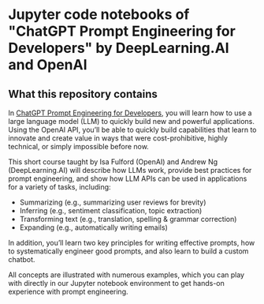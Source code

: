 # Jupyter code notebooks of "ChatGPT Prompt Engineering for Developers" by DeepLearning.AI and OpenAI

## What this repository contains

In [ChatGPT Prompt Engineering for Developers](https://www.deeplearning.ai/short-courses/chatgpt-prompt-engineering-for-developers/),
you will learn how to use a large language model (LLM) to quickly build new and powerful applications. Using the OpenAI
API, you’ll be able to quickly build capabilities that learn to innovate and create value in ways that were
cost-prohibitive, highly technical, or simply impossible before now.

This short course taught by Isa Fulford (OpenAI) and Andrew Ng (DeepLearning.AI) will describe how LLMs work, provide
best practices for prompt engineering, and show how LLM APIs can be used in applications for a variety of tasks,
including:

- Summarizing (e.g., summarizing user reviews for brevity)
- Inferring (e.g., sentiment classification, topic extraction)
- Transforming text (e.g., translation, spelling & grammar correction)
- Expanding (e.g., automatically writing emails)

In addition, you’ll learn two key principles for writing effective prompts, how to systematically engineer good prompts,
and also learn to build a custom chatbot.

All concepts are illustrated with numerous examples, which you can play with directly in our Jupyter notebook
environment to get hands-on experience with prompt engineering.